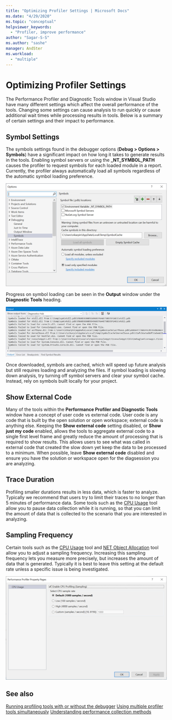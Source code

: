 ```yaml
---
title: "Optimizing Profiler Settings | Microsoft Docs"
ms.date: "4/29/2020"
ms.topic: "conceptual"
helpviewer_keywords:
  - "Profiler, improve performance"
author: "Sagar-S-S"
ms.author: "sashe"
manager: AndSter
ms.workload:
  - "multiple"
---
```


# Optimizing Profiler Settings

The Performance Profiler and Diagnostic Tools window in Visual Studio have many different settings which affect the overall performance of the tools. Changing some settings can cause analysis to run quickly or cause additional wait times while processing results in tools. Below is a summary of certain settings and their impact to performance.

## Symbol Settings

The symbols settings found in the debugger options (**Debug > Options > Symbols**) have a significant impact on how long it takes to generate results in the tools. Enabling symbol servers or using the **_NT_SYMBOL_PATH** causes the profiler to request symbols for each loaded module in a report. Currently, the profiler always automatically load all symbols regardless of the automatic symbol loading preference.

![Symbol loading page](../profiling/media/symbolloading.png "Symbol Loading")

Progress on symbol loading can be seen in the **Output** window under the **Diagnostic Tools** heading.

![Symbol loading progress](../profiling/media/symbolloadingprogress.png "Symbol Loading Progress")

Once downloaded, symbols are cached, which will speed up future analysis but still requires loading and analyzing the files. If symbol loading is slowing down analysis, try turning off symbol servers and clear your symbol cache. Instead, rely on symbols built locally for your project.

## Show External Code

Many of the tools within the **Performance Profiler and Diagnostic Tools** window have a concept of user code vs external code. User code is any code that is built by the open solution or open workspace; external code is anything else. Keeping the **Show external code** setting disabled, or **Show just my code** enabled, allows the tools to aggregate external code to a single first level frame and greatly reduce the amount of processing that is required to show results. This allows users to see what was called in external code that created the slow down yet keep the data to be processed to a minimum. When possible, leave **Show external code** disabled and ensure you have the solution or workspace open for the diagsession you are analyzing.

## Trace Duration

Profiling smaller durations results in less data, which is faster to analyze. Typically we recommend that users try to limit their traces to no longer than 5 minutes of performance data. Some tools such as the [CPU Usage](../profiling/cpu-usage.md) tool allow you to pause data collection while it is running, so that you can limit the amount of data that is collected to the scenario that you are interested in analyzing.

## Sampling Frequency

Certain tools such as the [CPU Usage](../profiling/cpu-usage.md) tool and [NET Object Allocation](../profiling/dotnet-alloc-tool.md) tool allow you to adjust a sampling frequency. Increasing this sampling frequency lets you measure more precisely, but increases the amount of data that is generated. Typically it is best to leave this setting at the default rate unless a specific issue is being investigated.

![Diag Hub Properties Page](../profiling/media/diaghubpropertiespage.png "Diag Hub Properties Page")

## See also

[Running profiling tools with or without the debugger](../profiling/running-profiling-tools-with-or-without-the-debugger.md)
[Using multiple profiler tools simultaneously](../profiling/using-multiple-profiler-tools-simultaneously.md)
[Understanding performance collection methods](../profiling/understanding-performance-collection-methods.md)
